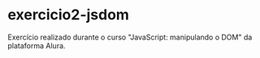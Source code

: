 # exercicio2-jsdom
Exercício realizado durante o curso "JavaScript: manipulando o DOM" da plataforma Alura.
